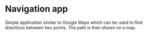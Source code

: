 # Navigation app

Simple application similar to Google Maps which can be used to find directions between two points. The path is then shown on a map.

